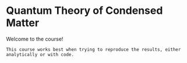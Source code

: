 # Quantum Theory of Condensed Matter

Welcome to the course!

```{note}
This course works best when trying to reproduce the results, either analytically or with code.
```
